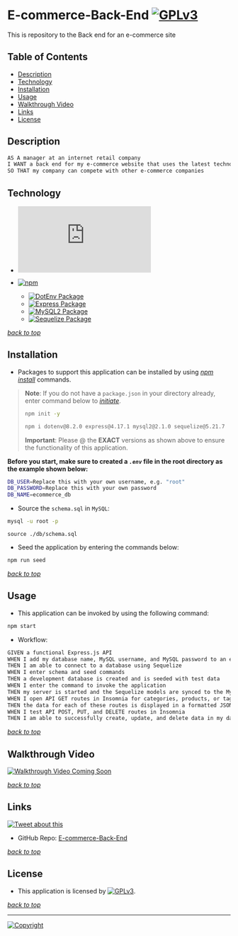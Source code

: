 # E-commerce-Back-End [![GPLv3](https://img.shields.io/static/v1.svg?label=📃%20License&message=MIT&color=important)](./LICENSE)

This is repository to the Back end for an e-commerce site

## Table of Contents

* [Description](#description)
* [Technology](#technology)
* [Installation](#installation)
* [Usage](#usage)
* [Walkthrough Video](#walkthrough-video)
* [Links](#links)
* [License](#license)

## Description

```md
AS A manager at an internet retail company
I WANT a back end for my e-commerce website that uses the latest technologies
SO THAT my company can compete with other e-commerce companies
```

## Technology

* [![Node.js](https://img.shields.io/badge/Node.js®-v20.4.0-blue?logo=node.js)](https://nodejs.org/en)

* [![npm](https://img.shields.io/badge/npm-v9.8.0-blue?logo=npm)](https://docs.npmjs.com/cli/v9/)
  * [![DotEnv Package](https://img.shields.io/badge/DotEnv-8.2.0-green?logo=dotenv)](https://www.npmjs.com/package/dotenv)
  * [![Express Package](https://img.shields.io/badge/Express-4.17.1-green?logo=express)](https://www.npmjs.com/package/express)
  * [![MySQL2 Package](https://img.shields.io/badge/MySQL2-2.1.0-green?logo=mysql)](https://www.npmjs.com/package/https://www.npmjs.com/package/mysql2)
  * [![Sequelize Package](https://img.shields.io/badge/sequelize-5.21.7-green?logo=sequelize)](https://www.npmjs.com/package/https://www.npmjs.com/package/sequelize)

[*back to top*](#table-of-contents)

## Installation

* Packages to support this application can be installed by using [*npm install*](https://docs.npmjs.com/cli/v9/commands/npm-install) commands.

> **Note**: If you do not have a `package.json` in your directory already, enter command below to [*initiate*](https://docs.npmjs.com/cli/v9/commands/npm-init).
>
>```bash
>npm init -y
>```
>
>```bash
>npm i dotenv@8.2.0 express@4.17.1 mysql2@2.1.0 sequelize@5.21.7
>```
>
> **Important**: Please @ the **EXACT** versions as shown above to ensure the functionality of this application.

**Before you start, make sure to created a *`.env`* file in the root directory as the example shown below:**

```bash
DB_USER=Replace this with your own username, e.g. "root"
DB_PASSWORD=Replace this with your own password
DB_NAME=ecommerce_db
```

* Source the `schema.sql` in `MySQL`:

```bash
mysql -u root -p
```

```mysql
source ./db/schema.sql
```

* Seed the application by entering the commands below:

```bash
npm run seed
```

[*back to top*](#table-of-contents)

## Usage

* This application can be invoked by using the following command:

```bash
npm start
```

* Workflow:

```md
GIVEN a functional Express.js API
WHEN I add my database name, MySQL username, and MySQL password to an environment variable file
THEN I am able to connect to a database using Sequelize
WHEN I enter schema and seed commands
THEN a development database is created and is seeded with test data
WHEN I enter the command to invoke the application
THEN my server is started and the Sequelize models are synced to the MySQL database
WHEN I open API GET routes in Insomnia for categories, products, or tags
THEN the data for each of these routes is displayed in a formatted JSON
WHEN I test API POST, PUT, and DELETE routes in Insomnia
THEN I am able to successfully create, update, and delete data in my database
```

[*back to top*](#table-of-contents)

## Walkthrough Video

[![Walkthrough Video Coming Soon](./img/Employee%20Tracker.gif)](https://drive.google.com/file/d/1_zVCtHVpiJ8ZTMMw7eN3g57NYMmSHCzc/view)

[*back to top*](#table-of-contents)

## Links

[![Tweet about this](https://img.shields.io/static/v1.svg?label=Tweet%20about%20this&message=🎵&color=blue&logo=twitter&style=social)](https://rb.gy/ijddk)

* GitHub Repo: [E-commerce-Back-End](https://github.com/Ronin1702/E-commerce-Back-End)

[*back to top*](#table-of-contents)

## License

* This application is licensed by [![GPLv3](https://img.shields.io/static/v1.svg?label=📃%20License&message=MIT&color=important)](./LICENSE).

[*back to top*](#table-of-contents)

---
[![Copyright](https://img.shields.io/static/v1.svg?label=E-commerce%20Back%20End%20©️%20&message=%202023%20Kai%20Chen&labelColor=informational&color=033450)](https:kaichen.biz)

